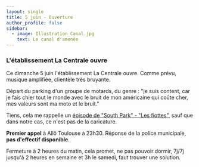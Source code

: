 ```yaml
---
layout: single
title: 5 juin - Ouverture
author_profile: false
sidebar:
  - image: Illustration_Canal.jpg
    text: Le canal d'amenée
---
```


### L'établissement La Centrale ouvre

Ce dimanche 5 juin l'établissement La Centrale ouvre. Comme prévu, musique amplifiée, clientèle très bruyante.

Départ du parking d'un groupe de motards, du genre : "je suis content, car je fais chier tout le monde
avec le bruit de mon américaine qui coûte cher, mes valeurs sont ma moto et le bruit."

Tiens, cela me rappelle un [épisode de "South Park" - "Les fiottes"](https://fr.wikipedia.org/wiki/Fiottes_(South_Park)),
sauf que dans notre cas, ce n'est pas de la caricature.


**Premier appel** à Allô Toulouse à 23h30. Réponse de la police municipale, **pas d'effectif disponible**.

Fermeture à 2 heures du matin, cela promet, ne pas pouvoir dormir, 7j/7j jusqu'à 2 heures en semaine et 3h le samedi,
faut trouver une solution.
